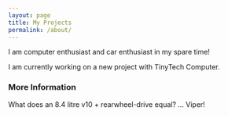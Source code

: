 ```yaml
---
layout: page
title: My Projects
permalink: /about/
---
```


I am computer enthusiast and car enthusiast in my spare time!

I am currently working on a new project with TinyTech Computer.


### More Information

What does an 8.4 litre v10 + rearwheel-drive equal? ... Viper! 


